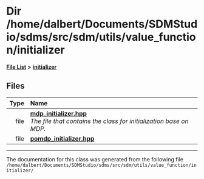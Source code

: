 
<NavBar active_item_id="2"/>

# Dir /home/dalbert/Documents/SDMStudio/sdms/src/sdm/utils/value\_function/initializer


[**File List**](files.md) **>** [**initializer**](dir_8f297180fb36cffec7cf6cc452bb4d2e.md)











## Files

| Type | Name |
| ---: | :--- |
| file | [**mdp\_initializer.hpp**](mdp__initializer_8hpp.md) <br>_The file that contains the class for initialization base on MDP._  |
| file | [**pomdp\_initializer.hpp**](pomdp__initializer_8hpp.md) <br> |


















------------------------------
The documentation for this class was generated from the following file `/home/dalbert/Documents/SDMStudio/sdms/src/sdm/utils/value_function/initializer/`